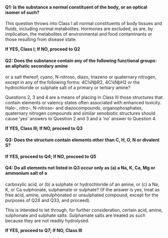 #### Q1: Is the substance a normal constituent of the body, or an optical isomer of such?

This question throws into Class I all normal constituents of body tissues and fluids, including normal metabolites. Hormones are excluded, as are, by implication, the metabolites of environmental and food contaminants or those resulting from disease state.

**If YES, Class I; If NO, proceed to Q2**



#### Q2: Does the substance contain any of the following functional groups: an aliphatic secondary amine or a salt thereof, cyano, N-nitroso, diazo, triazeno or quaternary nitrogen, except in any of the following forms: 4C¼NþR2, 4C¼NþH2 or the hydrochloride or sulphate salt of a primary or tertiary amine?

Questions 2, 3 and 4 are a means of placing in Class III those structures that contain elements or valency states often associated with enhanced toxicity. Halo-, nitro-, N-nitroso- and diazocompounds, organophosphates, quaternary nitrogen compounds and similar xenobiotic structures should cause ‘yes’ answers to Question 2 and 3 and a ‘no’ answer to Question 4.

**If YES, Class III; If NO, proceed to Q3**



#### Q3: Does the structure contain elements other than C, H, O, N or divalent S?

**If YES, proceed to Q4; If NO, proceed to Q5**



#### Q4: Do all elements not listed in Q3 occur only as \(a\) a Na, K, Ca, Mg or ammonium salt of a carboxylic acid, or \(b\) a sulphate or hydrochloride of an amine, or \(c\) a Na, K, or Ca sulphonate, sulphamate or sulphate? \(If the answer is yes, treat as free acid, amine, unsulphonated or unsulphated compound, except for the purposes of Q24 and Q33, and proceed\).

This is intended to let through, for further consideration, certain acid, amine, sulphonate and sulphate salts. Sulphamate salts are treated as such because they are not readily hydrolysed.

**If YES, proceed to Q7; If NO, Class III**

